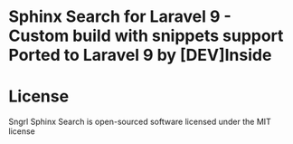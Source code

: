 Sphinx Search for Laravel 9 - Custom build with snippets support
Ported to Laravel 9 by [DEV]Inside
=======================

License
=======================

Sngrl Sphinx Search is open-sourced software licensed under the MIT license
